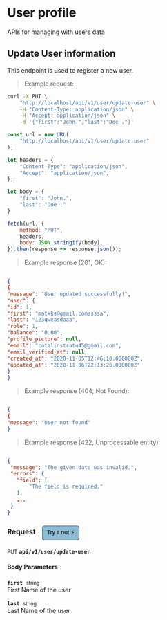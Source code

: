# User profile

APIs for managing with users data

## Update User information


This endpoint is used to register a new user.

> Example request:

```bash
curl -X PUT \
    "http://localhost/api/v1/user/update-user" \
    -H "Content-Type: application/json" \
    -H "Accept: application/json" \
    -d '{"first":"John.","last":"Doe ."}'

```

```javascript
const url = new URL(
    "http://localhost/api/v1/user/update-user"
);

let headers = {
    "Content-Type": "application/json",
    "Accept": "application/json",
};

let body = {
    "first": "John.",
    "last": "Doe ."
}

fetch(url, {
    method: "PUT",
    headers,
    body: JSON.stringify(body),
}).then(response => response.json());
```


> Example response (201, OK):

```json

{
{
"message": "User updated successfully!",
"user": {
"id": 1,
"first": "matkks@gmail.comssssa",
"last": "123qweasdaaa",
"role": 1,
"balance": "0.00",
"profile_picture": null,
"email": "catalinstratu45@gmail.com",
"email_verified_at": null,
"created_at": "2020-11-05T12:46:10.000000Z",
"updated_at": "2020-11-06T22:13:26.000000Z"
}
}
```
> Example response (404, Not Found):

```json

{
{
"message": "User not found"
}
```
> Example response (422, Unprocessable entity):

```json

{
 "message": "The given data was invalid.",
 "errors": {
   "field": [
       "The field is required."
   ],
   ...
 }
}
```
<div id="execution-results-PUTapi-v1-user-update-user" hidden>
    <blockquote>Received response<span id="execution-response-status-PUTapi-v1-user-update-user"></span>:</blockquote>
    <pre class="json"><code id="execution-response-content-PUTapi-v1-user-update-user"></code></pre>
</div>
<div id="execution-error-PUTapi-v1-user-update-user" hidden>
    <blockquote>Request failed with error:</blockquote>
    <pre><code id="execution-error-message-PUTapi-v1-user-update-user"></code></pre>
</div>
<form id="form-PUTapi-v1-user-update-user" data-method="PUT" data-path="api/v1/user/update-user" data-authed="0" data-hasfiles="0" data-headers='{"Content-Type":"application\/json","Accept":"application\/json"}' onsubmit="event.preventDefault(); executeTryOut('PUTapi-v1-user-update-user', this);">
<h3>
    Request&nbsp;&nbsp;&nbsp;
        <button type="button" style="background-color: #8fbcd4; padding: 5px 10px; border-radius: 5px; border-width: thin;" id="btn-tryout-PUTapi-v1-user-update-user" onclick="tryItOut('PUTapi-v1-user-update-user');">Try it out ⚡</button>
    <button type="button" style="background-color: #c97a7e; padding: 5px 10px; border-radius: 5px; border-width: thin;" id="btn-canceltryout-PUTapi-v1-user-update-user" onclick="cancelTryOut('PUTapi-v1-user-update-user');" hidden>Cancel</button>&nbsp;&nbsp;
    <button type="submit" style="background-color: #6ac174; padding: 5px 10px; border-radius: 5px; border-width: thin;" id="btn-executetryout-PUTapi-v1-user-update-user" hidden>Send Request 💥</button>
    </h3>
<p>
<small class="badge badge-darkblue">PUT</small>
 <b><code>api/v1/user/update-user</code></b>
</p>
<h4 class="fancy-heading-panel"><b>Body Parameters</b></h4>
<p>
<b><code>first</code></b>&nbsp;&nbsp;<small>string</small>  &nbsp;
<input type="text" name="first" data-endpoint="PUTapi-v1-user-update-user" data-component="body" required  hidden>
<br>
First Name of the user</p>
<p>
<b><code>last</code></b>&nbsp;&nbsp;<small>string</small>  &nbsp;
<input type="text" name="last" data-endpoint="PUTapi-v1-user-update-user" data-component="body" required  hidden>
<br>
Last Name of the user</p>

</form>



